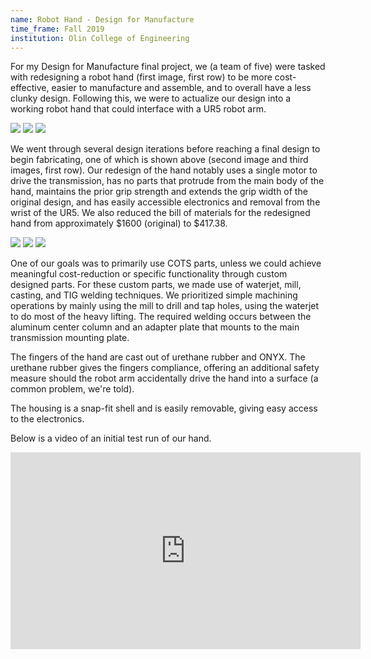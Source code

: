 ```yaml
---
name: Robot Hand - Design for Manufacture
time_frame: Fall 2019
institution: Olin College of Engineering
---
```

For my Design for Manufacture final project, we (a team of five) were tasked with redesigning a robot hand (first image, first row) to be more cost-effective, easier to manufacture and assemble, and to overall have a less clunky design. Following this, we were to actualize our design into a working robot hand that could interface with a UR5 robot arm.

<div class="oohbaby">
  <img class="triplet myImages" id="myImg" src="/imgs/dfm_initial.PNG">
  <img class="triplet myImages" id="myImg" src="/imgs/dfm_proto2.png">
  <img class="triplet myImages" id="myImg" src="/imgs/dfm_render.png">
</div>

We went through several design iterations before reaching a final design to begin fabricating, one of which is shown above (second image and third images, first row). Our redesign of the hand notably uses a single motor to drive the transmission, has no parts that protrude from the main body of the hand, maintains the prior grip strength and extends the grip width of the original design, and has easily accessible electronics and removal from the wrist of the UR5. We also reduced the bill of materials for the redesigned hand from approximately $1600 (original) to $417.38.

<div class="oohbaby">
  <img class="triplet myImages" id="myImg" src="/imgs/dfm_unassembled.jpg">
  <img class="triplet myImages" id="myImg" src="/imgs/dfm_housing.png">
  <img class="triplet myImages" id="myImg" src="/imgs/dfm_full_assembly.jpg">
</div>

One of our goals was to primarily use COTS parts, unless we could achieve meaningful cost-reduction or specific functionality through custom designed parts. For these custom parts, we made use of waterjet, mill, casting, and TIG welding techniques. We prioritized simple machining operations by mainly using the mill to drill and tap holes, using the waterjet to do most of the heavy lifting. The required welding occurs between the aluminum center column and an adapter plate that mounts to the main transmission mounting plate.

The fingers of the hand are cast out of urethane rubber and ONYX. The urethane rubber gives the fingers compliance, offering an additional safety measure should the robot arm accidentally drive the hand into a surface (a common problem, we're told).

The housing is a snap-fit shell and is easily removable, giving easy access to the electronics.

Below is a video of an initial test run of our hand. 

<div class="video">
  <iframe width="560" height="315" margin="auto" src="https://www.youtube.com/embed/0-3BCeAxWb4?rel=0" frameborder="0" allow="accelerometer; autoplay; encrypted-media; gyroscope; picture-in-picture" allowfullscreen></iframe>
</div>
